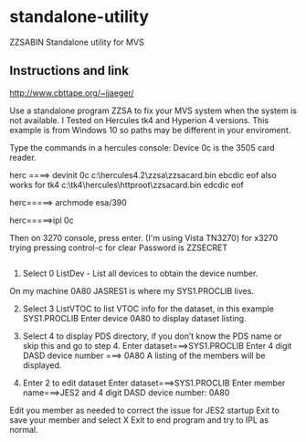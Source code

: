 # standalone-utility
ZZSABIN Standalone utility for MVS

## Instructions and link 

http://www.cbttape.org/~jjaeger/

Use a standalone program ZZSA to fix your MVS system when the system is not available.
I Tested  on Hercules tk4 and Hyperion 4 versions. This example is from Windows 10 so paths may be different in your enviroment.  

Type the commands in a hercules console: 
Device 0c is the 3505 card reader.

 herc ====> devinit 0c c:\hercules4.2\zzsa\zzsacard.bin ebcdic eof   <enter>
     also works for tk4 c:\tk4\hercules\httproot\zzsacard.bin edcdic eof

 herc=====> archmode esa/390 <enter>

 herc=====>ipl 0c  <enter>

Then on 3270 console, press enter. (I'm using Vista TN3270) for x3270 trying pressing control-c for clear
Password is ZZSECRET <all caps>

<image here>

1. Select 0 ListDev - List all devices to obtain the device number.

On my machine 0A80 JASRES1 is where my SYS1.PROCLIB lives.

2. Select 3 ListVTOC to list VTOC info for the dataset, in this example SYS1.PROCLIB
Enter device 0A80 to display dataset listing.

3. Select 4 to display PDS directory, if you don’t know the PDS name or skip this and go to step 4.
Enter dataset===>SYS1.PROCLIB
Enter 4 digit DASD device number ===> 0A80
A listing of the members will be displayed.

4. Enter 2 to edit dataset
Enter dataset===>SYS1.PROCLIB
Enter member name===>JES2
and 4 digit DASD device number:  0A80

Edit you member as needed to correct the issue for JES2 startup
Exit to save your member and select X Exit to end program and try to IPL as normal.
